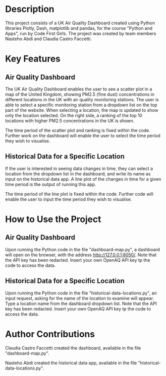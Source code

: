 # Description

This project consists of a UK Air Quality Dashboard created using Python libraries Plotly, Dash, matplotlib and pandas, for the course "Python and Apps", run by Code First Girls. The project was created by team members Nasteho Abdi and Claudia Castro Faccetti.

# Key Features

## Air Quality Dashboard 

The UK Air Quality Dashboard enables the user to see a scatter plot in a map of the United Kingdom, showing PM2.5 (fine dust) concentrations in different locations in the UK with air quality monitoring stations. The user is able to select a specific monitoring station from a dropdown list on the top part of the website. When selecting a location, the map is updated to show only the location selected. On the right side, a ranking of the top 10 locations with higher PM2.5 concentrations in the UK is shown. 

The time period of the scatter plot and ranking is fixed within the code. Further work on the dashboard will enable the user to select the time period they wish to visualise. 

## Historical Data for a Specific Location

If the user is interested in seeing data changes in time, they can select a location from the dropdown list in the dashboard, and write its name as input on the historical data app. A line plot of the changes in time for a given time period is the output of running this app. 

The time period of the line plot is fixed within the code. Further code will enable the user to input the time period they wish to visualise.

# How to Use the Project

## Air Quality Dashboard

Upon running the Python code in the file "dashboard-map.py", a dashboard will open on the browser, with the address http://127.0.0.1:8050/. Note that the API key has been redacted. Insert your own OpenAQ API key tp the code to access the data. 

## Historical Data for a Specific Location

Upon running the Python code in the file "historical-data-locations.py", an input request, asking for the name of the location to examine will appear. Type a location name from the dashboard dropdown list. Note that the API key has been redacted. Insert your own OpenAQ API key tp the code to access the data. 

# Author Contributions

Claudia Castro Faccetti created the dashboard, available in the file "dashboard-map.py".

Nasteho Abdi created the historical data app, available in the file "historical-data-locations.py".
